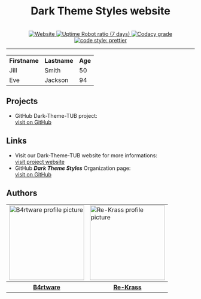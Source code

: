 <h1 align="center">Dark Theme Styles website</h2>
<p align="center">
  <br>
  <!-- Website up status -->
  <a href="https://stats.uptimerobot.com/vjrwEu1r5">
    <img alt="Website" src="https://img.shields.io/website/https/dark-theme-styles.github.io.svg?down_message=offline&style=for-the-badge">
  </a>
  <!-- Website Uptime -->
  <a href="https://stats.uptimerobot.com/vjrwEu1r5">
    <img alt="Uptime Robot ratio (7 days)" src="https://img.shields.io/uptimerobot/ratio/7/m782473917-d08b5a3dd45cf16351586b21.svg?style=for-the-badge">
  </a>
<!-- Vulnerabilities -->
 <!-- <a href="https://dark-theme-styles.github.io/Dark-Theme-TUB/">
    <img alt="Snyk Vulnerabilities for GitHub Repo" src="https://img.shields.io/snyk/vulnerabilities/github/dark-theme-styles/Dark-Theme-TUB.svg?style=for-the-badge">
  </a> -->
  <!-- Code Quality Codacy -->
  <a href="https://www.codacy.com/app/Re-Krass/dark-theme-styles.github.io?utm_source=github.com&amp;utm_medium=referral&amp;utm_content=dark-theme-styles/dark-theme-styles.github.io&amp;utm_campaign=Badge_Grade">
    <img alt="Codacy grade" src="https://img.shields.io/codacy/grade/b7445657a392412a8fd08efefd688cb7.svg?style=for-the-badge">
  </a>
  <!-- Cody Style Prettier -->
<a href="#badge">
    <img alt="code style: prettier" src="https://img.shields.io/badge/code_style-prettier-ff69b4.svg?style=for-the-badge">
</a>
  <br>

  <!-- Version NPM -->
  <!--  <a href="https://github.com/dark-theme-styles/Dark-Theme-TUB">
    <img alt="Uptime Robot ratio (7 days)" src="https://img.shields.io/npm/v/npm.svg?color=informational&style=for-the-badge">
  </a> -->
  <!-- Version VUE -->
 <!-- <a href="https://github.com/dark-theme-styles/Dark-Theme-TUB">
    <img alt="Uptime Robot ratio (7 days)" src="https://img.shields.io/badge/vue-V3.3.5-brightgreen.svg?color=informational&style=for-the-badge">
  </a> -->
</p>

-----

<table style="width:100%">
  <tr>
    <th>Firstname</th>
    <th>Lastname</th> 
    <th>Age</th>
  </tr>
  <tr>
    <td>Jill</td>
    <td>Smith</td> 
    <td>50</td>
  </tr>
  <tr>
    <td>Eve</td>
    <td>Jackson</td> 
    <td>94</td>
  </tr>
</table>

## Projects
- GitHub Dark-Theme-TUB project: <br>
[visit on GitHub](https://github.com/dark-theme-styles/Dark-Theme-TUB) 

## Links
- Visit our Dark-Theme-TUB website for more informations: <br>
[visit project website](https://dark-theme-styles.github.io/Dark-Theme-TUB) <br>
- GitHub _**Dark Theme Styles**_ Organization page: <br>
[visit on GitHub](https://github.com/dark-theme-styles) 

## Authors 
<div align="center">
<table style="width:100%">
  <tr>
    <td><img src="https://avatars1.githubusercontent.com/u/34386047" width="200" alt="B4rtware profile picture" target="_blank"></td>
    <td><img src="https://avatars1.githubusercontent.com/u/38668040" width="200" alt="Re-Krass profile picture" target="_blank"> </td>
  </tr>
    <tr>
    <th><a href="https://github.com/B4rtware">B4rtware</a></th>
    <th><a href="https://github.com/Re-Krass">Re-Krass</a></th>
<!--     <th>Re-Krass <a href="https://github.com/Re-Krass"><img src="https://material.io/tools/icons/static/icons/baseline-link-24px.svg" width="25" alt="link" target="_blank"></a></th> -->
  </tr>
</table>
</div>
